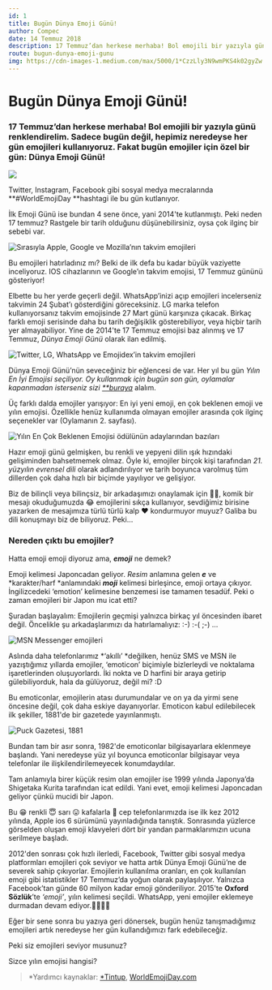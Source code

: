 ```yaml
---
id: 1
title: Bugün Dünya Emoji Günü!
author: Compec
date: 14 Temmuz 2018
description: 17 Temmuz’dan herkese merhaba! Bol emojili bir yazıyla günü renklendirelim. Sadece bugün değil, hepimiz neredeyse her gün emojileri kullanıyoruz. Fakat bugün emojiler için özel bir gün; Dünya Emoji Günü!
route: bugun-dunya-emoji-gunu
img: https://cdn-images-1.medium.com/max/5000/1*CzzLly3N9wmPKS4k02gyZw.jpeg
---
```

# Bugün Dünya Emoji Günü!

### 17 Temmuz’dan herkese merhaba! Bol emojili bir yazıyla günü renklendirelim. Sadece bugün değil, hepimiz neredeyse her gün emojileri kullanıyoruz. Fakat bugün emojiler için özel bir gün: Dünya Emoji Günü!

![](https://cdn-images-1.medium.com/max/5000/1*CzzLly3N9wmPKS4k02gyZw.jpeg)

Twitter, Instagram, Facebook gibi sosyal medya mecralarında **#WorldEmojiDay **hashtagi ile bu gün kutlanıyor.

İlk Emoji Günü ise bundan 4 sene önce, yani 2014'te kutlanmıştı. Peki neden 17 temmuz? Rastgele bir tarih olduğunu düşünebilirsiniz, oysa çok ilginç bir sebebi var.

![Sırasıyla Apple, Google ve Mozilla’nın takvim emojileri](https://cdn-images-1.medium.com/max/6528/1*VCp2rwz1wN4xYi3jqC4sWQ.jpeg)

Bu emojileri hatırladınız mı? Belki de ilk defa bu kadar büyük vaziyette inceliyoruz. IOS cihazlarının ve Google’ın takvim emojisi, 17 Temmuz gününü gösteriyor!

Elbette bu her yerde geçerli değil. WhatsApp’inizi açıp emojileri incelerseniz takvimin 24 Şubat’ı gösterdiğini göreceksiniz. LG marka telefon kullanıyorsanız takvim emojisinde 27 Mart günü karşınıza çıkacak. Birkaç farklı emoji serisinde daha bu tarih değişiklik gösterebiliyor, veya hiçbir tarih yer almayabiliyor. Yine de 2014'te 17 Temmuz emojisi baz alınmış ve 17 Temmuz, *Dünya Emoji Günü* olarak ilan edilmiş.

![Twitter, LG, WhatsApp ve Emojidex’in takvim emojileri](https://cdn-images-1.medium.com/max/6528/1*WCZ2S7ssgmmlzvWX-HF1MA.jpeg)

Dünya Emoji Günü’nün seveceğiniz bir eğlencesi de var. Her yıl bu gün *Yılın En İyi Emojisi *seçiliyor. Oy kullanmak için bugün son gün, oylamalar kapanmadan isterseniz sizi [**buraya](http://worldemojiawards.com/)** alalım.

Üç farklı dalda emojiler yarışıyor: En iyi yeni emoji, en çok beklenen emoji ve yılın emojisi. Özellikle henüz kullanımda olmayan emojiler arasında çok ilginç seçenekler var (Oylamanın 2. sayfası).

![**Yılın En Çok Beklenen Emojisi** ödülünün adaylarından bazıları](https://cdn-images-1.medium.com/max/6528/1*47YtnV4hcPis1qKf40Kn-A.jpeg)

Hazır emoji günü gelmişken, bu renkli ve yepyeni dilin ışık hızındaki gelişiminden bahsetmemek olmaz. Öyle ki, emojiler birçok kişi tarafından *21. yüzyılın evrensel dili* olarak adlandırılıyor ve tarih boyunca varolmuş tüm dillerden çok daha hızlı bir biçimde yayılıyor ve gelişiyor.

Biz de bilinçli veya bilinçsiz, bir arkadaşımızı onaylamak için 👍🏻, komik bir mesajı okuduğumuzda 😂 emojilerini sıkça kullanıyor, sevdiğimiz birisine yazarken de mesajımıza türlü türlü kalp ❤ kondurmuyor muyuz? Galiba bu dili konuşmayı biz de biliyoruz. Peki…

### Nereden çıktı bu emojiler?

Hatta emoji emoji diyoruz ama, ***emoji*** ne demek?

Emoji kelimesi Japoncadan geliyor. *Resim* anlamına gelen ***e*** ve *karakter/harf *anlamındaki ***moji*** kelimesi birleşince, emoji ortaya çıkıyor. İngilizcedeki ‘emotion’ kelimesine benzemesi ise tamamen tesadüf. Peki o zaman emojileri bir Japon mu icat etti?

Şuradan başlayalım: Emojilerin geçmişi yalnızca birkaç yıl öncesinden ibaret değil. Öncelikle şu arkadaşlarımızı da hatırlamalıyız: :-) :-( ;-) …

![MSN Messenger emojileri](https://cdn-images-1.medium.com/max/2000/1*Yl-gHjYKWqGZimlutAag8A.png)

Aslında daha telefonlarımız *‘akıllı’ *değilken, henüz SMS ve MSN ile yazıştığımız yıllarda emojiler, ‘emoticon’ biçimiyle bizlerleydi ve noktalama işaretlerinden oluşuyorlardı. İki nokta ve D harfini bir araya getirip gülebiliyorduk, hala da gülüyoruz, değil mi? :D

Bu emoticonlar, emojilerin atası durumundalar ve on ya da yirmi sene öncesine değil, çok daha eskiye dayanıyorlar. Emoticon kabul edilebilecek ilk şekiller, 1881'de bir gazetede yayınlanmıştı.

![Puck Gazetesi, 1881](https://cdn-images-1.medium.com/max/2200/1*kmAvsOiyrSt7pCQU-PXHow.png)

Bundan tam bir asır sonra, 1982'de emoticonlar bilgisayarlara eklenmeye başlandı. Yani neredeyse yüz yıl boyunca emoticonlar bilgisayar veya telefonlar ile ilişkilendirilemeyecek konumdaydılar.

Tam anlamıyla birer küçük resim olan emojiler ise 1999 yılında Japonya’da Shigetaka Kurita tarafından icat edildi. Yani evet, emoji kelimesi Japoncadan geliyor çünkü mucidi bir Japon.

Bu 😁 renkli 😇 sarı 😛 kafalarla 🤤 cep telefonlarımızda ise ilk kez 2012 yılında, Apple ios 6 sürümünü yayınladığında tanıştık. Sonrasında yüzlerce görselden oluşan emoji klavyeleri dört bir yandan parmaklarımızın ucuna serilmeye başladı.

2012'den sonrası çok hızlı ilerledi, Facebook, Twitter gibi sosyal medya platformları emojileri çok seviyor ve hatta artık Dünya Emoji Günü’ne de severek sahip çıkıyorlar. Emojilerin kullanılma oranları, en çok kullanılan emoji gibi istatistikler 17 Temmuz’da yoğun olarak paylaşılıyor. Yalnızca Facebook’tan günde 60 milyon kadar emoji gönderiliyor. 2015'te **Oxford Sözlük**’te *‘emoji’*, yılın kelimesi seçildi. WhatsApp, yeni emojiler eklemeye durmadan devam ediyor.🤪🧐🤭🤗

Eğer bir sene sonra bu yazıya geri dönersek, bugün henüz tanışmadığımız emojileri artık neredeyse her gün kullandığımızı fark edebileceğiz.

Peki siz emojileri seviyor musunuz?

Sizce yılın emojisi hangisi?
>  *Yardımcı kaynaklar: [*Tintup](https://www.tintup.com), [WorldEmojiDay.com](https://worldemojiday.com/)
